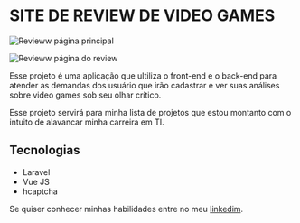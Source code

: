 # SITE DE REVIEW DE VIDEO GAMES

![Revieww página principal](https://images2.imgbox.com/bb/4c/y5BNV9Iu_o.png)

![Revieww página do review](https://images2.imgbox.com/88/cd/WhR09SMU_o.png)

Esse projeto é uma aplicação que ultiliza o front-end e o back-end para atender as demandas dos usuário que irão cadastrar e ver suas análises sobre video games sob seu olhar crítico.

Esse projeto servirá para minha lista de projetos que estou montanto com o intuito de alavancar minha carreira em TI.

## Tecnologias

- Laravel
- Vue JS
- hcaptcha

Se quiser conhecer minhas habilidades entre no meu [linkedim](https://www.linkedin.com/in/roberto-carlos-677851174/).